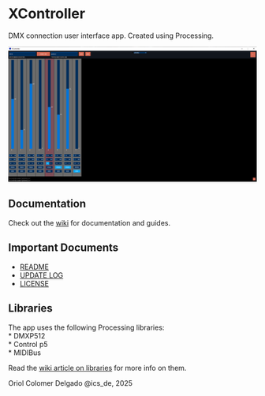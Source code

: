 # XController
DMX connection user interface app. Created using Processing.

![general view](https://github.com/ics-de/XController/blob/main/media/v0_4-b.png)

## Documentation
Check out the [wiki](https://github.com/ics-de/XController/wiki) for documentation and guides.

## Important Documents
* [README](https://github.com/ics-de/XController/blob/main/README.md)
* [UPDATE LOG](https://github.com/ics-de/XController/blob/main/UPDATE%20LOG.md)
* [LICENSE](https://github.com/ics-de/XController/blob/main/LICENSE)

## Libraries
The app uses the following Processing libraries: <br>
	* DMXP512 <br>
	* Control p5 <br>
	* MIDIBus<br>

Read the [wiki article on libraries](https://github.com/ics-de/XController/wiki/Libraries) for more info on them.

Oriol Colomer Delgado @ics_de, 2025
